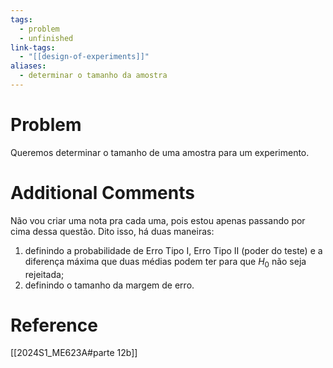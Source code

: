 ```yaml
---
tags:
  - problem
  - unfinished
link-tags:
  - "[[design-of-experiments]]"
aliases:
  - determinar o tamanho da amostra
---
```

# Problem
Queremos determinar o tamanho de uma amostra para um experimento.

# Additional Comments
Não vou criar uma nota pra cada uma, pois estou apenas passando por cima dessa questão. Dito isso, há duas maneiras:
1. definindo a probabilidade de Erro Tipo I, Erro Tipo II (poder do teste) e a diferença máxima que duas médias podem ter para que $H_0$ não seja rejeitada;
2. definindo o tamanho da margem de erro.

# Reference
[[2024S1_ME623A#parte 12b]]

